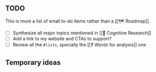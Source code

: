 ## TODO

This is more a list of small to-do items rather than a [[🗺 Roadmap]].

- [ ] Synthesize all major topics mentioned in [[📝 Cognitive Research]]
- [ ] Add a link to my website and CTAs to support?
- [ ] Review all the `#lists`, specially the [[❓ Words for analysis]] one

## Temporary ideas

